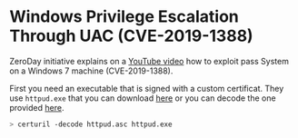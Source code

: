 Windows Privilege Escalation Through UAC (CVE-2019-1388)
========================================================

ZeroDay initiative explains on a [YouTube video](https://www.youtube.com/watch?v=3BQKpPNlTSo)
how to exploit pass System on a Windows 7 machine (CVE-2019-1388).

First you need an executable that is signed with a custom certificat. They use `httpud.exe` that
you can download [here](http://originaldll.com/download/27174.exe) or you can decode the one provided
[here](httpud.asc).

```bash
> certuril -decode httpud.asc httpud.exe
```
